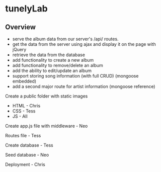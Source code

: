 # tunelyLab
## Overview
* serve the album data from our server's /api/ routes.
* get the data from the server using ajax and display it on the page with jQuery
* retrieve the data from the database
* add functionality to create a new album
* add functionality to remove/delete an album
* add the ability to edit/update an album
* support storing song information (with full CRUD) (mongoose embedded)
* add a second major route for artist information (mongoose reference)


Create a public folder with static images 
   * HTML - Chris
   * CSS - Tess
   * JS - All

Create app.js file with middleware - Neo

Routes file - Tess 

Create database - Tess

Seed database - Neo

Deployment - Chris
